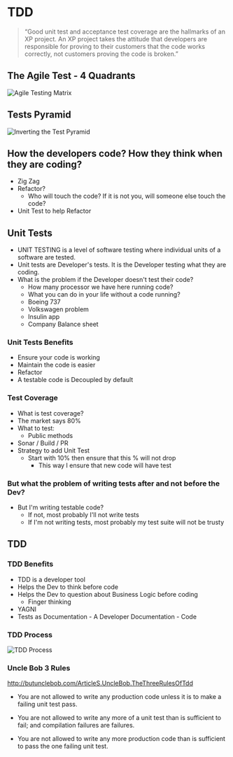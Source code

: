 # TDD

> “Good unit test and acceptance test coverage are the hallmarks of an XP  project.
An XP project takes the attitude that developers are responsible for proving to their customers that the code works correctly, not customers proving the code is
broken.”

## The Agile Test - 4 Quadrants

![Agile Testing Matrix](https://www.scaledagileframework.com/wp-content/uploads/2018/09/Agile-Testing_F01_web.png)

## Tests Pyramid
![Inverting the Test Pyramid](http://www.adapttransformation.com/wp-content/uploads/flip.jpg)

## How the developers code? How they think when they are coding?
  - Zig Zag
  - Refactor?
    - Who will touch the code? If it is not you, will someone else touch the code?
  - Unit Test to help Refactor

## Unit Tests
  - UNIT TESTING is a level of software testing where individual units of a software are tested.
  - Unit tests are Developer's tests. It is the Developer testing what they are coding.
  - What is the problem if the Developer doesn't test their code?
    - How many processor we have here running code?
    - What you can do in your life without a code running?
    - Boeing 737
    - Volkswagen problem
    - Insulin app
    - Company Balance sheet

### Unit Tests Benefits
  - Ensure your code is working
  - Maintain the code is easier
  - Refactor
  - A testable code is Decoupled by default

### Test Coverage
  - What is test coverage?
  - The market says 80%
  - What to test:
    - Public methods
  - Sonar / Build / PR
  - Strategy to add Unit Test
    - Start with 10% then ensure that this % will not drop
      - This way I ensure that new code will have test

### But what the problem of writing tests after and not before the Dev?
  - But I'm writing testable code?
    - If not, most probably I'll not write tests
    - If I'm not writing tests, most probably my test suite will not be trusty

## TDD

### TDD Benefits
  - TDD is a developer tool
  - Helps the Dev to think before code
  - Helps the Dev to question about Business Logic before coding
    - Finger thinking
  - YAGNI
  - Tests as Documentation - A Developer Documentation - Code

### TDD Process

![TDD Process](https://www.scaledagileframework.com/wp-content/uploads/2018/09/Test-Driven-Development_F01_web-768x684.png)

### Uncle Bob 3 Rules
  http://butunclebob.com/ArticleS.UncleBob.TheThreeRulesOfTdd

  - You are not allowed to write any production code unless it is to make a failing unit test pass.

  - You are not allowed to write any more of a unit test than is sufficient to fail; and compilation failures are failures.

  - You are not allowed to write any more production code than is sufficient to pass the one failing unit test.

